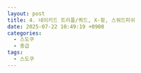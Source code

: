 ```yaml
---
layout: post
title: 4. 네이키드 트리플/쿼드, X-윙, 스워드피쉬
date: 2025-07-22 10:49:19 +0900
categories:
  - 스도쿠
  - 중급
tags:
  - 스도쿠
---
```

